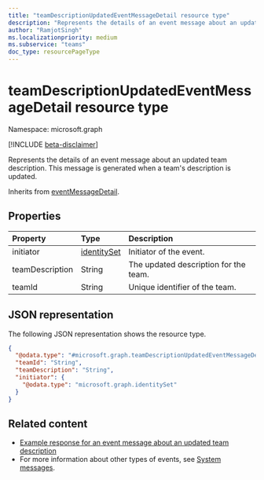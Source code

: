 ```yaml
---
title: "teamDescriptionUpdatedEventMessageDetail resource type"
description: "Represents the details of an event message about an updated team description."
author: "RamjotSingh"
ms.localizationpriority: medium
ms.subservice: "teams"
doc_type: resourcePageType
---
```


# teamDescriptionUpdatedEventMessageDetail resource type

Namespace: microsoft.graph

[!INCLUDE [beta-disclaimer](../../includes/beta-disclaimer.md)]

Represents the details of an event message about an updated team description.
This message is generated when a team's description is updated.


Inherits from [eventMessageDetail](../resources/eventmessagedetail.md).

## Properties
|Property|Type|Description|
|:---|:---|:---|
|initiator|[identitySet](../resources/identityset.md)|Initiator of the event.|
|teamDescription|String|The updated description for the team.|
|teamId|String|Unique identifier of the team.|

## JSON representation
The following JSON representation shows the resource type.
<!-- {
  "blockType": "resource",
  "@odata.type": "microsoft.graph.teamDescriptionUpdatedEventMessageDetail",
  "baseType": "microsoft.graph.eventMessageDetail"
}
-->
``` json
{
  "@odata.type": "#microsoft.graph.teamDescriptionUpdatedEventMessageDetail",
  "teamId": "String",
  "teamDescription": "String",
  "initiator": {
    "@odata.type": "microsoft.graph.identitySet"
  }
}
```


## Related content
- [Example response for an event message about an updated team description](/graph/system-messages/#team-description-updated)
- For more information about other types of events, see [System messages](/graph/system-messages).
